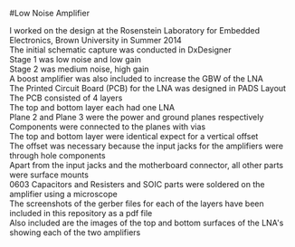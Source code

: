 #Low Noise Amplifier

I worked on the design at the Rosenstein Laboratory for Embedded Electronics, Brown University in Summer 2014  
The initial schematic capture was conducted in DxDesigner  
Stage 1 was low noise and low gain  
Stage 2 was medium noise, high gain  
A boost amplifier was also included to increase the GBW of the LNA  
The Printed Circuit Board (PCB) for the LNA was designed in PADS Layout   
The PCB consisted of 4 layers  
The top and bottom layer each had one LNA  
Plane 2 and Plane 3 were the power and ground planes respectively  
Components were connected to the planes with vias  
The top and bottom layer were identical expect for a vertical offset  
The offset was necessary because the input jacks for the amplifiers were through hole components  
Apart from the input jacks and the  motherboard connector, all other parts were surface mounts  
0603 Capacitors and Resisters and SOIC parts were soldered on the amplifier using a microscope  
The screenshots of the gerber files for each of the layers have been included in this repository as a pdf file  
Also included are the images of the top and bottom surfaces of the LNA's showing each of the two amplifiers  